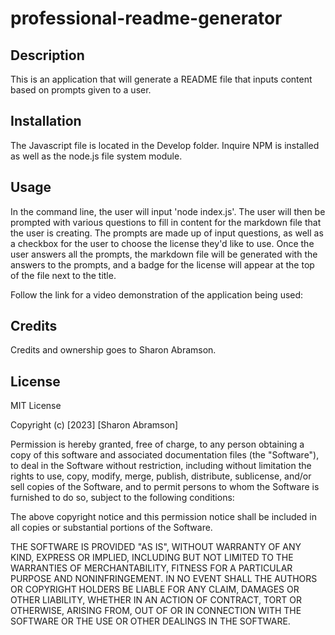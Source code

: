 # professional-readme-generator

## Description

This is an application that will generate a README file that inputs content based on prompts given to a user.

## Installation

 The Javascript file is located in the Develop folder. Inquire NPM is installed as well as the node.js file system module. 

## Usage
In the command line, the user will input 'node index.js'. The user will then be prompted with various questions to fill in content for the markdown file that the user is creating. The prompts are made up of input questions, as well as a checkbox for the user to choose the license they'd like to use. Once the user answers all the prompts, the markdown file will be generated with the answers to the prompts, and a badge for the license will appear at the top of the file next to the title. 

Follow the link for a video demonstration of the application being used: 

## Credits

Credits and ownership goes to Sharon Abramson. 

## License

MIT License

Copyright (c) [2023] [Sharon Abramson]

Permission is hereby granted, free of charge, to any person obtaining a copy
of this software and associated documentation files (the "Software"), to deal
in the Software without restriction, including without limitation the rights
to use, copy, modify, merge, publish, distribute, sublicense, and/or sell
copies of the Software, and to permit persons to whom the Software is
furnished to do so, subject to the following conditions:

The above copyright notice and this permission notice shall be included in all
copies or substantial portions of the Software.

THE SOFTWARE IS PROVIDED "AS IS", WITHOUT WARRANTY OF ANY KIND, EXPRESS OR
IMPLIED, INCLUDING BUT NOT LIMITED TO THE WARRANTIES OF MERCHANTABILITY,
FITNESS FOR A PARTICULAR PURPOSE AND NONINFRINGEMENT. IN NO EVENT SHALL THE
AUTHORS OR COPYRIGHT HOLDERS BE LIABLE FOR ANY CLAIM, DAMAGES OR OTHER
LIABILITY, WHETHER IN AN ACTION OF CONTRACT, TORT OR OTHERWISE, ARISING FROM,
OUT OF OR IN CONNECTION WITH THE SOFTWARE OR THE USE OR OTHER DEALINGS IN THE
SOFTWARE.